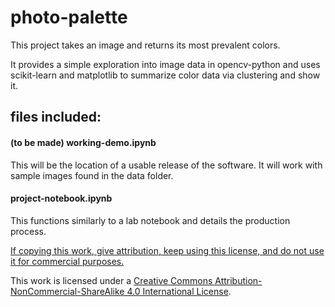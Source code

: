 # photo-palette



This project takes an image and returns its most prevalent colors.

It provides a simple exploration into image data in opencv-python and uses scikit-learn and matplotlib to summarize color data via clustering and show it.

## files included:

#### (to be made) working-demo.ipynb

This will be the location of a usable release of the software. It will work with sample images found in the data folder.

#### project-notebook.ipynb

This functions similarly to a lab notebook and details the production process.













[If copying this work, give attribution, keep using this license, and do not use it for commercial purposes.](data/by-nc-sa)

This work is licensed under a [Creative Commons Attribution-NonCommercial-ShareAlike 4.0 International License](http://creativecommons.org/licenses/by-nc-sa/4.0/).

